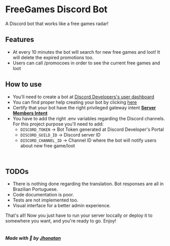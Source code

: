 # FreeGames Discord Bot

A Discord bot that works like a free games radar!

## Features

- At every 10 minutes the bot will search for new free games and loot! It will delete the expired promotions too.
- Users can call /promocoes in order to see the current free games and loot

## How to use

- You'll need to create a bot at [Discord Developers's user dashboard](https://discord.com/developers/applications)
- You can find proper help creating your bot by clicking [here](https://discordjs.guide/preparations/setting-up-a-bot-application.html#creating-your-bot)
- Certify that your bot have the right privileged gateway intent [**Server Members Intent**](https://gist.github.com/advaith1/e69bcc1cdd6d0087322734451f15aa2f#what-are-these-privileged-intents-needed-for)
- You have to add the right .env variables regarding the Discord channels. For this project purpose you'll need to add: 
  - `DISCORD_TOKEN` → Bot Token generated at Discord Developer's Portal
  - `DISCORD_GUILD_ID` → Discord server ID
  - `DISCORD_CHANNEL_ID` → Channel ID where the bot will notify users about new free game/loot
<br>
  
## TODOs
  - There is nothing done regarding the translation. Bot responses are all in Brazilian Portuguese.
  - Code documentation is poor.
  - Tests are not implemented too.
  - Visual interface for a better admin experience.

That's all!
Now you just have to run your server loccally or deploy it to somewhere you want, and you're ready to go.
Enjoy! <br/><br/>

##### Made with 💜 by [Jhonatan](https://github.com/jhonatanjunio)
